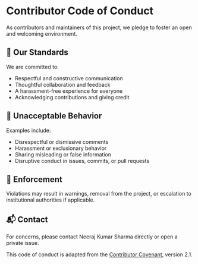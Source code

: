 # Contributor Code of Conduct

As contributors and maintainers of this project, we pledge to foster an open and welcoming environment.

## 💬 Our Standards
We are committed to:
- Respectful and constructive communication
- Thoughtful collaboration and feedback
- A harassment-free experience for everyone
- Acknowledging contributions and giving credit

## 🚫 Unacceptable Behavior
Examples include:
- Disrespectful or dismissive comments
- Harassment or exclusionary behavior
- Sharing misleading or false information
- Disruptive conduct in issues, commits, or pull requests

## 🧭 Enforcement
Violations may result in warnings, removal from the project, or escalation to institutional authorities if applicable.

## 📬 Contact
For concerns, please contact Neeraj Kumar Sharma directly or open a private issue.

This code of conduct is adapted from the [Contributor Covenant](https://www.contributor-covenant.org), version 2.1.